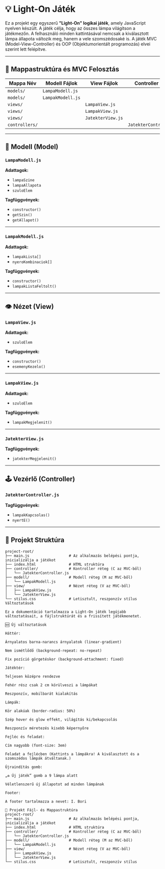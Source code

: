 # 💡 Light-On Játék

Ez a projekt egy egyszerű **"Light-On" logikai játék**, amely JavaScript nyelven készült. A játék célja, hogy az összes lámpa világítson a játékmezőn. A felhasználó minden kattintásával nemcsak a kiválasztott lámpa állapota változik meg, hanem a vele szomszédosaké is. A játék MVC (Model-View-Controller) és OOP (Objektumorientált programozás) elvei szerint lett felépítve.

---

## 📁 Mappastruktúra és MVC Felosztás

| Mappa Név      | Modell Fájlok      | View Fájlok       | Controller Fájlok       |
|----------------|------------------|-----------------|------------------------|
| `models/`      | `LampaModell.js` |                 |                        |
| `models/`      | `LampakModell.js`|                 |                        |
| `views/`       |                  | `LampaView.js`  |                        |
| `views/`       |                  | `LampakView.js` |                        |
| `views/`       |                  | `JatekterView.js` |                      |
| `controllers/` |                  |                 | `JatekterController.js` |

---

## 🧠 Modell (Model)

### `LampaModell.js`

**Adattagok:**
- `lampaSzine`
- `lampaAllapota`
- `szuloElem`

**Tagfüggvények:**
- `constructor()`
- `getSzin()`
- `getAllapot()`

---

### `LampakModell.js`

**Adattagok:**
- `lampakLista[]`
- `nyeroKombinaciok[]`

**Tagfüggvények:**
- `constructor()`
- `lampakListaFeltolt()`

---

## 👁️ Nézet (View)

### `LampaView.js`

**Adattagok:**
- `szuloElem`

**Tagfüggvények:**
- `constructor()`
- `esemenyKezelo()`

---

### `LampakView.js`

**Adattagok:**
- `szuloElem`

**Tagfüggvények:**
- `lampakMegjelenit()`

---

### `JatekterView.js`

**Tagfüggvények:**
- `jatekterMegjelenit()`

---

## 🕹️ Vezérlő (Controller)

### `JatekterController.js`

**Tagfüggvények:**
- `lampakKapcsolas()`
- `nyertE()`

---

## 📁 Projekt Struktúra

```plaintext
project-root/
├── main.js                  # Az alkalmazás belépési pontja, inicializálja a játékot
├── index.html               # HTML struktúra
├── controller/              # Kontroller réteg (C az MVC-ből)
│   └── JatekterController.js
├── modell/                  # Modell réteg (M az MVC-ből)
│   └── LampakModell.js
├── view/                    # Nézet réteg (V az MVC-ből)
│   ├── LampakView.js
│   └── JatekterView.js
└── stilus.css               # Letisztult, reszponzív stílus
Változtatások

Ez a dokumentáció tartalmazza a Light-On játék legújabb változtatásait, a fájlstruktúrát és a frissített játékmenetet.

🆕 Új változtatások

Háttér:

Árnyalatos barna-narancs árnyalatok (linear-gradient)

Nem ismétlődő (background-repeat: no-repeat)

Fix pozíció görgetéskor (background-attachment: fixed)

Játéktér:

Teljesen középre rendezve

Fehér rész csak 2 cm körülveszi a lámpákat

Reszponzív, mobilbarát kialakítás

Lámpák:

Kör alakúak (border-radius: 50%)

Szép hover és glow effekt, világítás ki/bekapcsolás

Reszponzív méretezés kisebb képernyőre

Fejléc és feladat:

Cím nagyobb (font-size: 3em)

Feladat a fejlécben (Kattints a lámpákra! A kiválasztott és a szomszédos lámpák átváltanak.)

Újraindítás gomb:

„♻️ Új játék” gomb a 9 lámpa alatt

Véletlenszerű új állapotot ad minden lámpának

Footer:

A footer tartalmazza a nevet: I. Bori

📁 Projekt Fájl- és Mappastruktúra
project-root/
├── main.js                  # Az alkalmazás belépési pontja, inicializálja a játékot
├── index.html               # HTML struktúra
├── controller/              # Kontroller réteg (C az MVC-ből)
│   └── JatekterController.js
├── modell/                  # Modell réteg (M az MVC-ből)
│   └── LampakModell.js
├── view/                    # Nézet réteg (V az MVC-ből)
│   ├── LampakView.js
│   └── JatekterView.js
└── stilus.css               # Letisztult, reszponzív stílus
